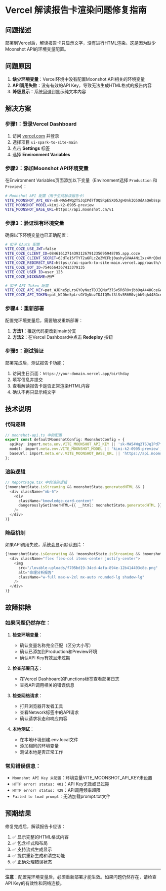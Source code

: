 # Vercel 解读报告卡渲染问题修复指南

## 问题描述

部署到Vercel后，解读报告卡只显示文字，没有进行HTML渲染。这是因为缺少Moonshot API的环境变量配置。

## 问题原因

1. **缺少环境变量**：Vercel环境中没有配置Moonshot API相关的环境变量
2. **API调用失败**：没有有效的API Key，导致无法生成HTML格式的报告内容
3. **降级显示**：系统回退到显示纯文本内容

## 解决方案

### 步骤1：登录Vercel Dashboard

1. 访问 [vercel.com](https://vercel.com) 并登录
2. 选择项目 `ui-spark-to-site-main`
3. 点击 **Settings** 标签
4. 选择 **Environment Variables**

### 步骤2：添加Moonshot API环境变量

在Environment Variables页面添加以下变量（Environment选择 `Production` 和 `Preview`）：

```bash
# Moonshot API 配置（用于生成解读报告卡）
VITE_MOONSHOT_API_KEY=sk-MA54Wq2TSJqIPd7fOQSRpESX05JgH0nkIQ5OdAaQAb8spr7e
VITE_MOONSHOT_MODEL=kimi-k2-0905-preview
VITE_MOONSHOT_BASE_URL=https://api.moonshot.cn/v1
```

### 步骤3：验证现有环境变量

确保以下环境变量也已正确配置：

```bash
# 扣子 OAuth 配置
VITE_COZE_USE_JWT=false
VITE_COZE_CLIENT_ID=08461612714393126791235695948705.app.coze
VITE_COZE_CLIENT_SECRET=6JdTe15fTYT2a6FLcZeZWCFbj0ashyGVAA4NiIxz4VrQBxFA
VITE_COZE_REDIRECT_URI=https://ui-spark-to-site-main.vercel.app/oauth/callback
VITE_COZE_BOT_ID=7546564367413379135
VITE_COZE_USER_ID=user_123
VITE_COZE_NICKNAME=用户

# 扣子 API Token 配置
VITE_COZE_API_KEY=pat_WJDhe5pLrsGYOyNuzTDJIQMuf3lSv5R6R0vjbb9qA448GceGAzzcRJCqz1cEzMlS
VITE_COZE_API_TOKEN=pat_WJDhe5pLrsGYOyNuzTDJIQMuf3lSv5R6R0vjbb9qA448GceGAzzcRJCqz1cEzMlS
```

### 步骤4：重新部署

配置完环境变量后，需要触发重新部署：

1. **方法1**：推送代码更改到main分支
2. **方法2**：在Vercel Dashboard中点击 **Redeploy** 按钮

### 步骤5：测试验证

部署完成后，测试报告卡功能：

1. 访问生日页面：`https://your-domain.vercel.app/birthday`
2. 填写信息并提交
3. 查看解读报告卡是否正常渲染HTML内容
4. 确认不再只显示纯文字

## 技术说明

### 代码逻辑

```typescript
// moonshot-api.ts 中的配置
export const defaultMoonshotConfig: MoonshotConfig = {
  apiKey: import.meta.env.VITE_MOONSHOT_API_KEY || 'sk-MA54Wq2TSJqIPd7fOQSRpESX05JgH0nkIQ5OdAaQAb8spr7e',
  model: import.meta.env.VITE_MOONSHOT_MODEL || 'kimi-k2-0905-preview',
  baseUrl: import.meta.env.VITE_MOONSHOT_BASE_URL || 'https://api.moonshot.cn/v1'
};
```

### 渲染逻辑

```typescript
// ReportPage.tsx 中的渲染逻辑
{!moonshotState.isStreaming && moonshotState.generatedHTML && (
  <div className="mb-6">
    <div 
      className="knowledge-card-content"
      dangerouslySetInnerHTML={{ __html: moonshotState.generatedHTML }}
    />
  </div>
)}
```

### 降级机制

如果API调用失败，系统会显示默认图片：

```typescript
{!moonshotState.isGenerating && !moonshotState.isStreaming && !moonshotState.generatedHTML && !moonshotState.error && (
  <div className="flex flex-col items-center justify-center">
    <img 
      src="/lovable-uploads/f705bd19-34cd-4afa-894e-12b414403c8e.png" 
      alt="命理分析报告"
      className="w-full max-w-2xl mx-auto rounded-lg shadow-lg"
    />
  </div>
)}
```

## 故障排除

### 如果问题仍然存在：

1. **检查环境变量**：
   - 确认变量名称完全匹配（区分大小写）
   - 确认已添加到Production和Preview环境
   - 确认API Key有效且未过期

2. **检查部署日志**：
   - 在Vercel Dashboard的Functions标签查看部署日志
   - 查找API调用相关的错误信息

3. **检查网络请求**：
   - 打开浏览器开发者工具
   - 查看Network标签中的API请求
   - 确认请求状态和响应内容

4. **本地测试**：
   - 在本地环境创建.env.local文件
   - 添加相同的环境变量
   - 测试本地是否正常工作

### 常见错误信息：

- `Moonshot API Key 未配置`：环境变量VITE_MOONSHOT_API_KEY未设置
- `HTTP error! status: 401`：API Key无效或已过期
- `HTTP error! status: 429`：API调用频率超限
- `Failed to load prompt`：无法加载prompt.txt文件

## 预期结果

修复完成后，解读报告卡应该：

1. ✅ 显示完整的HTML格式内容
2. ✅ 包含样式和布局
3. ✅ 支持流式生成显示
4. ✅ 提供重新生成和清空功能
5. ✅ 正确处理错误状态

---

**注意**：配置完环境变量后，必须重新部署才能生效。如果问题仍然存在，请检查API Key的有效性和网络连接。